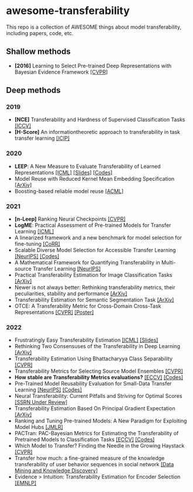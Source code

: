 # awesome-transferability

This repo is a collection of AWESOME things about model transferability, including papers, code, etc. 

## Shallow methods
- **[2016]** Learning to Select Pre-trained Deep Representations with Bayesian Evidence Framework [[CVPR]](https://openaccess.thecvf.com/content_cvpr_2016/papers/Kim_Learning_to_Select_CVPR_2016_paper.pdf)


## Deep methods

### 2019
- **[NCE]** Transferability and Hardness of Supervised Classification Tasks [[ICCV]](https://openaccess.thecvf.com/content_ICCV_2019/papers/Tran_Transferability_and_Hardness_of_Supervised_Classification_Tasks_ICCV_2019_paper.pdf) 
- **[H-Score]** An informationtheoretic approach to transferability in task transfer learning [[ICIP]](https://ieeexplore.ieee.org/document/8803726)

### 2020
- **LEEP**: A New Measure to Evaluate Transferability of Learned Representations [[ICML]](https://arxiv.org/pdf/2002.12462) [[Slides]](https://dev.icml.cc/media/icml-2020/Slides/6289.pdf) [[Codes]](https://github.com/google-research/google-research/blob/master/stable_transfer/transferability/leep.py)
- Model Reuse with Reduced Kernel Mean Embedding Specification [[ArXiv]](https://arxiv.org/abs/2001.07135)
- Boosting-based reliable model reuse [[ACML]](https://proceedings.mlr.press/v129/ding20a.html)

### 2021
- **[n-Leep]** Ranking Neural Checkpoints [[CVPR]](https://openaccess.thecvf.com/content/CVPR2021/papers/Li_Ranking_Neural_Checkpoints_CVPR_2021_paper.pdf)
- **LogME**: Practical Assessment of Pre-trained Models for Transfer Learning [[ICML]](http://arxiv.org/abs/2211.16299)
- A linearized framework and a new benchmark for model selection for fine-tuning [[CoRR]](https://openreview.net/forum?id=ZsT82LZ8Xkc)
- Scalable Diverse Model Selection for Accessible Transfer Learning [[NeurIPS]](https://proceedings.neurips.cc/paper/2021/file/a1140a3d0df1c81e24ae954d935e8926-Paper.pdf) [[Codes]](https://github.com/dbolya/parc)
- A Mathematical Framework for Quantifying Transferability in Multi-source Transfer Learning [[NeurIPS]](https://proceedings.neurips.cc/paper/2021/hash/db9ad56c71619aeed9723314d1456037-Abstract.html)
- Practical Transferability Estimation for Image Classification Tasks [[ArXiv]](https://arxiv.org/abs/2106.10479)
- Newer is not always better: Rethinking transferability metrics, their peculiarities, stability and performance [[ArXiv]](https://arxiv.org/abs/2110.06893)
- Transferability Estimation for Semantic Segmentation Task [[ArXiv]](https://arxiv.org/abs/2109.15242)
- OTCE: A Transferability Metric for Cross-Domain Cross-Task Representations [[CVPR]](https://openaccess.thecvf.com/content/CVPR2021/papers/Tan_OTCE_A_Transferability_Metric_for_Cross-Domain_Cross-Task_Representations_CVPR_2021_paper.pdf) [[Poster]](https://www.tbsi.edu.cn/wolt/tbsi_wolt2020/posters/tanyang.pdf)


### 2022
- Frustratingly Easy Transferability Estimation [[ICML]](https://proceedings.mlr.press/v162/huang22d.html) [[Slides]](https://icml.cc/media/icml-2022/Slides/17386.pdf)
- Rethinking Two Consensuses of the Transferability in Deep Learning [[ArXiv]](http://arxiv.org/abs/2212.00399)
- Transferability Estimation Using Bhattacharyya Class Separability [[CVPR]](https://openaccess.thecvf.com/content/CVPR2022/html/Pandy_Transferability_Estimation_Using_Bhattacharyya_Class_Separability_CVPR_2022_paper.html)
- Transferability Metrics for Selecting Source Model Ensembles [[CVPR]](https://openaccess.thecvf.com/content/CVPR2022/papers/Agostinelli_Transferability_Metrics_for_Selecting_Source_Model_Ensembles_CVPR_2022_paper.pdf)
- **How stable are Transferability Metrics evaluations?** [[ECCV]](https://arxiv.org/abs/2204.01403) [[Codes]](https://github.com/google-research/google-research/tree/master/stable_transfer)
- Pre-Trained Model Reusability Evaluation for Small-Data Transfer Learning [[NeurIPS]](https://openreview.net/forum?id=XY5g3mkVge) [[Codes]](https://github.com/candytalking/SynLearn.)
- Neural Transferability: Current Pitfalls and Striving for Optimal Scores [[SSRN Under Review]](https://papers.ssrn.com/sol3/papers.cfm?abstract_id=4196999)
- Transferability Estimation Based On Principal Gradient Expectation [[ArXiv]](http://arxiv.org/abs/2211.16299)
- Ranking and Tuning Pre-trained Models: A New Paradigm for Exploiting Model Hubs [[JMLR]](https://www.jmlr.org/papers/volume23/21-1251/21-1251.pdf)
- PACTran: PAC-Bayesian Metrics for Estimating the Transferability of Pretrained Models to Classification Tasks [[ECCV]](https://www.ecva.net/papers/eccv_2022/papers_ECCV/papers/136940244.pdf) [[Codes]](https://github.com/google-research/pactran_metrics)
- Which Model to Transfer? Finding the Needle in the Growing Haystack [[CVPR]](https://openaccess.thecvf.com/content/CVPR2022/html/Renggli_Which_Model_To_Transfer_Finding_the_Needle_in_the_Growing_CVPR_2022_paper.html)
- Transfer how much: a fine-grained measure of the knowledge transferability of user behavior sequences in social network [[Data Mining and Knowledge Discovery]](https://link.springer.com/article/10.1007/s10618-022-00857-w)
- Evidence > Intuition: Transferability Estimation for Encoder Selection [[EMNLP]](https://arxiv.org/abs/2210.11255)

